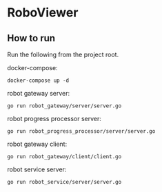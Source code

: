 # RoboViewer

## How to run
Run the following from the project root.

docker-compose:
```
docker-compose up -d
```

robot gateway server:
```
go run robot_gateway/server/server.go
```

robot progress processor server:
```
go run robot_progress_processor/server/server.go
```

robot gateway client:
```
go run robot_gateway/client/client.go
```

robot service server:
```
go run robot_service/server/server.go
```
